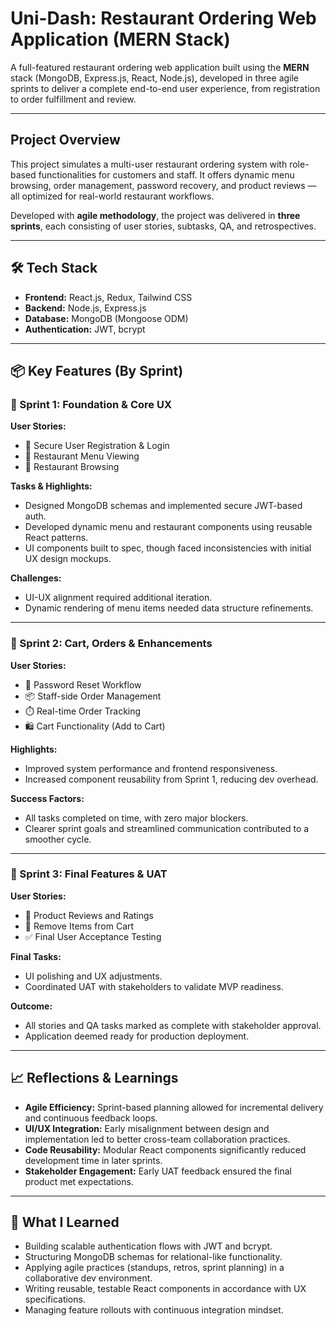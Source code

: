 # Uni-Dash: Restaurant Ordering Web Application (MERN Stack)

A full-featured restaurant ordering web application built using the **MERN** stack (MongoDB, Express.js, React, Node.js), developed in three agile sprints to deliver a complete end-to-end user experience, from registration to order fulfillment and review.

---

## Project Overview

This project simulates a multi-user restaurant ordering system with role-based functionalities for customers and staff. It offers dynamic menu browsing, order management, password recovery, and product reviews — all optimized for real-world restaurant workflows.

Developed with **agile methodology**, the project was delivered in **three sprints**, each consisting of user stories, subtasks, QA, and retrospectives.

---

## 🛠️ Tech Stack

* **Frontend:** React.js, Redux, Tailwind CSS
* **Backend:** Node.js, Express.js
* **Database:** MongoDB (Mongoose ODM)
* **Authentication:** JWT, bcrypt

---

## 📦 Key Features (By Sprint)

### 🧩 Sprint 1: Foundation & Core UX

**User Stories:**

* 🔐 Secure User Registration & Login
* 📖 Restaurant Menu Viewing
* 🏪 Restaurant Browsing

**Tasks & Highlights:**

* Designed MongoDB schemas and implemented secure JWT-based auth.
* Developed dynamic menu and restaurant components using reusable React patterns.
* UI components built to spec, though faced inconsistencies with initial UX design mockups.

**Challenges:**

* UI-UX alignment required additional iteration.
* Dynamic rendering of menu items needed data structure refinements.

---

### 🛒 Sprint 2: Cart, Orders & Enhancements

**User Stories:**

* 🔁 Password Reset Workflow
* 📦 Staff-side Order Management
* ⏱️ Real-time Order Tracking
* 🛍️ Cart Functionality (Add to Cart)

**Highlights:**

* Improved system performance and frontend responsiveness.
* Increased component reusability from Sprint 1, reducing dev overhead.

**Success Factors:**

* All tasks completed on time, with zero major blockers.
* Clearer sprint goals and streamlined communication contributed to a smoother cycle.

---

### 🌟 Sprint 3: Final Features & UAT

**User Stories:**

* 🌟 Product Reviews and Ratings
* 🧹 Remove Items from Cart
* ✅ Final User Acceptance Testing

**Final Tasks:**

* UI polishing and UX adjustments.
* Coordinated UAT with stakeholders to validate MVP readiness.

**Outcome:**

* All stories and QA tasks marked as complete with stakeholder approval.
* Application deemed ready for production deployment.

---

## 📈 Reflections & Learnings

* **Agile Efficiency:** Sprint-based planning allowed for incremental delivery and continuous feedback loops.
* **UI/UX Integration:** Early misalignment between design and implementation led to better cross-team collaboration practices.
* **Code Reusability:** Modular React components significantly reduced development time in later sprints.
* **Stakeholder Engagement:** Early UAT feedback ensured the final product met expectations.

---

## 🧠 What I Learned

* Building scalable authentication flows with JWT and bcrypt.
* Structuring MongoDB schemas for relational-like functionality.
* Applying agile practices (standups, retros, sprint planning) in a collaborative dev environment.
* Writing reusable, testable React components in accordance with UX specifications.
* Managing feature rollouts with continuous integration mindset.
